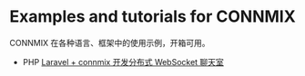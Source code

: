 # Examples and tutorials for CONNMIX

CONNMIX 在各种语言、框架中的使用示例，开箱可用。

- PHP [Laravel + connmix 开发分布式 WebSocket 聊天室](laravel-chat)
